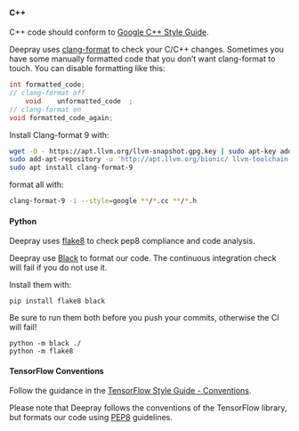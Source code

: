 #### C++
C++ code should conform to [Google C++ Style Guide](https://google.github.io/styleguide/cppguide.html).

Deepray uses [clang-format](https://clang.llvm.org/docs/ClangFormat.html)
to check your C/C++ changes. Sometimes you have some manually formatted
code that you don’t want clang-format to touch.
You can disable formatting like this:

```cpp
int formatted_code;
// clang-format off
    void    unformatted_code  ;
// clang-format on
void formatted_code_again;
```

Install Clang-format 9 with:

```bash
wget -O - https://apt.llvm.org/llvm-snapshot.gpg.key | sudo apt-key add -
sudo add-apt-repository -u 'http://apt.llvm.org/bionic/ llvm-toolchain-bionic-9 main'
sudo apt install clang-format-9
```

format all with:
```bash
clang-format-9 -i --style=google **/*.cc **/*.h
```

#### Python

Deepray uses [flake8](http://flake8.pycqa.org/en/latest/) to check pep8 compliance and 
code analysis.

Deepray use [Black](https://black.readthedocs.io/en/stable/) to format our code.
The continuous integration check will fail if you do not use it.

Install them with:
```
pip install flake8 black
```

Be sure to run them both before you push your commits, otherwise the CI will fail!

```
python -m black ./
python -m flake8
```

#### TensorFlow Conventions

Follow the guidance in the [TensorFlow Style Guide - Conventions](https://www.tensorflow.org/community/contribute/code_style#tensorflow_conventions_and_special_uses).

Please note that Deepray follows the conventions of the TensorFlow library, but formats our code using [PEP8](https://www.python.org/dev/peps/pep-0008/) guidelines.
